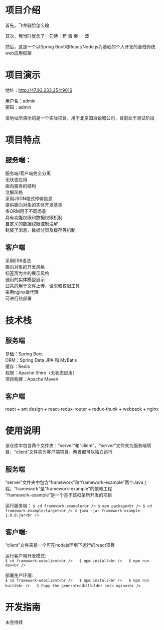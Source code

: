 # 项目介绍
首先，飞龙骑脸怎么输      

其次，我当时就念了一句诗：苟 毒 爆 一 波      

然后，这是一个以Spring Boot和React/Node.js为基础的个人开发的全栈传统web应用框架     

# 项目演示
地址：http://47.93.233.254:9016

用户名：admin      
密码：admin     

该地址所演示的是一个实际项目，用于北京国冶锐城公司，目前处于测试阶段

# 项目特点
## 服务端：
服务端/客户端完全分离       
无状态应用       
面向服务的结构       
注解风格       
采用JSON格式传输信息         
提供面向对象的实体开发基类        
多ORM用于不同场景     
具有功能权限和数据权限机制        
自定义的数据权限控制注解        
封装了消息，数据分页及缓存等机制          

## 客户端
采用ES6语法    
面向对象的开发风格      
标签页为主的展示风格    
通用的实体模型展示      
公共的用于文件上传，请求和权限工具          
采用nginx做代理        
可进行热部署          

# 技术栈
## 服务端   
基础：Spring Boot    
ORM：Spring Data JPA 和 MyBatis        
缓存：Redis      
权限：Apache Shiro（无状态应用）    
项目构建：Apache Maven      

## 客户端
react + ant design + react-redux-router + redux-thunk + webpack + nginx

# 使用说明
该仓库中包含两个文件夹：“server”和“client”。“server”文件夹为服务端项目，“client”文件夹为客户端项目。两者都可以独立运行

## 服务端
“server”文件夹中包含“framework”和“framework-example”两个Java工程。“framework”是“framework-example”的依赖工程  
“framework-example”是一个基于该框架所开发的项目 

运行服务端：
`
$ cd framework-example<br />
$ mvn package<br />
$ cd framework-example/target<br />
$ java -jar framework-example-1.0.0.jar<br />
`

## 客户端:
“client”文件夹是一个可在nodejs环境下运行的react项目 

运行客户端开发模式:  
`
$ cd framework-webclient<br />  
$ npm install<br />  
$ npm run dev<br />  
`

部署生产环境:  
`
$ cd framework-webclient<br />  
$ npm install<br />  
$ npm run build<br />  
$ Copy the generated `dist` folder into nginx<br />  
`

# 开发指南
未完待续
